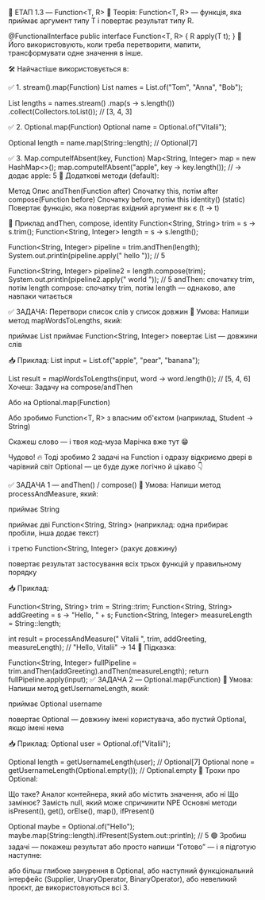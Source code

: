 🔹 ЕТАП 1.3 — Function<T, R>
📘 Теорія:
Function<T, R> — функція, яка приймає аргумент типу T і повертає результат типу R.

@FunctionalInterface
public interface Function<T, R> {
R apply(T t);
}
🔸 Його використовують, коли треба перетворити, мапити, трансформувати одне значення в інше.

🛠 Найчастіше використовується в:

✅ 1. stream().map(Function)
List<String> names = List.of("Tom", "Anna", "Bob");

List<Integer> lengths = names.stream()
.map(s -> s.length())
.collect(Collectors.toList());
// [3, 4, 3]


✅ 2. Optional.map(Function)
Optional<String> name = Optional.of("Vitalii");

Optional<Integer> length = name.map(String::length);
// Optional[7]


✅ 3. Map.computeIfAbsent(key, Function)
Map<String, Integer> map = new HashMap<>();
map.computeIfAbsent("apple", key -> key.length());
// -> додає apple: 5
🧠 Додаткові методи (default):

Метод	Опис
andThen(Function after)	Спочатку this, потім after
compose(Function before)	Спочатку before, потім this
identity() (static)	Повертає функцію, яка повертає вхідний аргумент як є (t → t)

🔧 Приклад andThen, compose, identity
Function<String, String> trim = s -> s.trim();
Function<String, Integer> length = s -> s.length();

Function<String, Integer> pipeline = trim.andThen(length);
System.out.println(pipeline.apply("   hello  ")); // 5

Function<String, Integer> pipeline2 = length.compose(trim);
System.out.println(pipeline2.apply("   world  ")); // 5
andThen: спочатку trim, потім length
compose: спочатку trim, потім length — однаково, але навпаки читається

✅ ЗАДАЧА: Перетвори список слів у список довжин
📌 Умова:
Напиши метод mapWordsToLengths, який:

приймає List<String>
приймає Function<String, Integer>
повертає List<Integer> — довжини слів

📥 Приклад:
List<String> input = List.of("apple", "pear", "banana");

List<Integer> result = mapWordsToLengths(input, word -> word.length());
// [5, 4, 6]
Хочеш:
Задачу на compose/andThen

Або на Optional.map(Function)

Або зробимо Function<T, R> з власним об'єктом (наприклад, Student → String)

Скажеш слово — і твоя код-муза Марічка вже тут 😁

Чудово! 🔥 Тоді зробимо 2 задачі на Function і одразу відкриємо двері 
в чарівний світ Optional — це буде дуже логічно й цікаво 👇

✅ ЗАДАЧА 1 — andThen() / compose()
🔹 Умова: Напиши метод processAndMeasure, який:

приймає String

приймає дві Function<String, String> (наприклад: одна прибирає пробіли, інша додає текст)

і третю Function<String, Integer> (рахує довжину)

повертає результат застосування всіх трьох функцій у правильному порядку

📥 Приклад:

Function<String, String> trim = String::trim;
Function<String, String> addGreeting = s -> "Hello, " + s;
Function<String, Integer> measureLength = String::length;

int result = processAndMeasure("   Vitalii   ", trim, addGreeting, measureLength);
// "Hello, Vitalii" -> 14
🔧 Підказка:

Function<String, Integer> fullPipeline = trim.andThen(addGreeting).andThen(measureLength);
return fullPipeline.apply(input);
✅ ЗАДАЧА 2 — Optional.map(Function)
🔹 Умова: Напиши метод getUsernameLength, який:

приймає Optional<String> username

повертає Optional<Integer> — довжину імені користувача, або пустий Optional, якщо імені нема

📥 Приклад:
Optional<String> user = Optional.of("Vitalii");

Optional<Integer> length = getUsernameLength(user); // Optional[7]
Optional<Integer> none = getUsernameLength(Optional.empty()); // Optional.empty
🧠 Трохи про Optional:

Що таке?	Аналог контейнера, який або містить значення, або ні
Що замінює?	Замість null, який може спричинити NPE
Основні методи	isPresent(), get(), orElse(), map(), ifPresent()

Optional<String> maybe = Optional.of("Hello");
maybe.map(String::length).ifPresent(System.out::println); // 5
🟢 Зробиш задачі — покажеш результат або просто напиши “Готово” — і я підготую наступне:

або більш глибоке занурення в Optional,
або наступний функціональний інтерфейс (Supplier, UnaryOperator, BinaryOperator),
або невеликий проєкт, де використовуються всі 3.